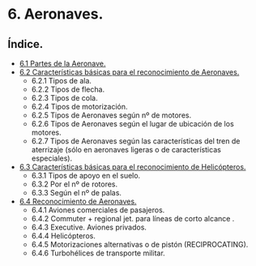 
# 6. Aeronaves.

## Índice.

- [6.1 Partes de la Aeronave.](./02-6-1-PARTES-DE-LA-AERONAVE.md)
- [6.2 Características básicas para el reconocimiento de Aeronaves.](./02-6-2-CARACTERISTICAS-BASICAS-PARA-EL-RECONOCIMIENTO-DE-AERONAVES.md)
  - 6.2.1 Tipos de ala.
  - 6.2.2 Tipos de flecha.
  - 6.2.3 Tipos de cola.
  - 6.2.4 Tipos de motorización.
  - 6.2.5 Tipos de Aeronaves según nº de motores.
  - 6.2.6 Tipos de Aeronaves según el lugar de ubicación de los motores.
  - 6.2.7 Tipos de Aeronaves según las características del tren de aterrizaje (sólo en aeronaves ligeras o de características especiales).
- [6.3 Características básicas para el reconocimiento de Helicópteros.](./02-6-3-CARACTERISTICAS-BASICAS-PARA-EL-RECONOCIMIENTO-DE-HELICOPTEROS.md)
  - 6.3.1 Tipos de apoyo en el suelo.
  - 6.3.2 Por el nº de rotores.
  - 6.3.3 Según el nº de palas.
- [6.4 Reconocimiento de Aeronaves.](./02-6-4-RECONOCIMIENTO-DE-AERONAVES.md)
  - 6.4.1 Aviones comerciales de pasajeros.
  - 6.4.2 Commuter + regional jet. para líneas de corto alcance .
  - 6.4.3 Executive. Aviones privados.
  - 6.4.4 Helicópteros.
  - 6.4.5 Motorizaciones alternativas o de pistón (RECIPROCATING).
  - 6.4.6 Turbohélices de transporte militar.

